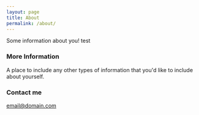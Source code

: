 ```yaml
---
layout: page
title: About
permalink: /about/
---
```


Some information about you! test

### More Information

A place to include any other types of information that you'd like to include about yourself.

### Contact me

[email@domain.com](mailto:email@domain.com)
